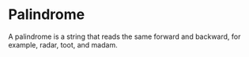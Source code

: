 # Palindrome

A palindrome is a string that reads the same forward and backward, for example, radar, toot, and madam.